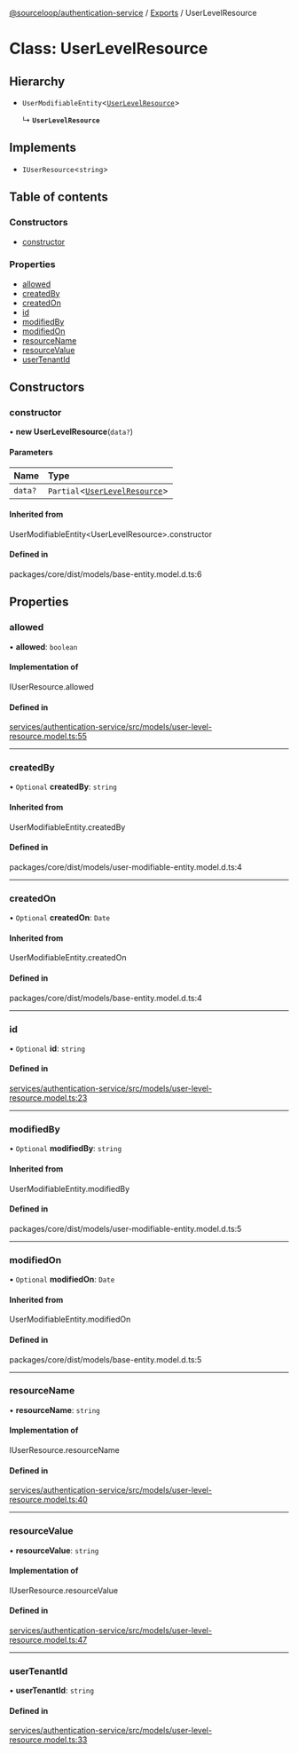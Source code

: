 [@sourceloop/authentication-service](../README.md) / [Exports](../modules.md) / UserLevelResource

# Class: UserLevelResource

## Hierarchy

- `UserModifiableEntity`<[`UserLevelResource`](UserLevelResource.md)\>

  ↳ **`UserLevelResource`**

## Implements

- `IUserResource`<`string`\>

## Table of contents

### Constructors

- [constructor](UserLevelResource.md#constructor)

### Properties

- [allowed](UserLevelResource.md#allowed)
- [createdBy](UserLevelResource.md#createdby)
- [createdOn](UserLevelResource.md#createdon)
- [id](UserLevelResource.md#id)
- [modifiedBy](UserLevelResource.md#modifiedby)
- [modifiedOn](UserLevelResource.md#modifiedon)
- [resourceName](UserLevelResource.md#resourcename)
- [resourceValue](UserLevelResource.md#resourcevalue)
- [userTenantId](UserLevelResource.md#usertenantid)

## Constructors

### constructor

• **new UserLevelResource**(`data?`)

#### Parameters

| Name | Type |
| :------ | :------ |
| `data?` | `Partial`<[`UserLevelResource`](UserLevelResource.md)\> |

#### Inherited from

UserModifiableEntity<UserLevelResource\>.constructor

#### Defined in

packages/core/dist/models/base-entity.model.d.ts:6

## Properties

### allowed

• **allowed**: `boolean`

#### Implementation of

IUserResource.allowed

#### Defined in

[services/authentication-service/src/models/user-level-resource.model.ts:55](https://github.com/sourcefuse/loopback4-microservice-catalog/blob/93a7f917/services/authentication-service/src/models/user-level-resource.model.ts#L55)

___

### createdBy

• `Optional` **createdBy**: `string`

#### Inherited from

UserModifiableEntity.createdBy

#### Defined in

packages/core/dist/models/user-modifiable-entity.model.d.ts:4

___

### createdOn

• `Optional` **createdOn**: `Date`

#### Inherited from

UserModifiableEntity.createdOn

#### Defined in

packages/core/dist/models/base-entity.model.d.ts:4

___

### id

• `Optional` **id**: `string`

#### Defined in

[services/authentication-service/src/models/user-level-resource.model.ts:23](https://github.com/sourcefuse/loopback4-microservice-catalog/blob/93a7f917/services/authentication-service/src/models/user-level-resource.model.ts#L23)

___

### modifiedBy

• `Optional` **modifiedBy**: `string`

#### Inherited from

UserModifiableEntity.modifiedBy

#### Defined in

packages/core/dist/models/user-modifiable-entity.model.d.ts:5

___

### modifiedOn

• `Optional` **modifiedOn**: `Date`

#### Inherited from

UserModifiableEntity.modifiedOn

#### Defined in

packages/core/dist/models/base-entity.model.d.ts:5

___

### resourceName

• **resourceName**: `string`

#### Implementation of

IUserResource.resourceName

#### Defined in

[services/authentication-service/src/models/user-level-resource.model.ts:40](https://github.com/sourcefuse/loopback4-microservice-catalog/blob/93a7f917/services/authentication-service/src/models/user-level-resource.model.ts#L40)

___

### resourceValue

• **resourceValue**: `string`

#### Implementation of

IUserResource.resourceValue

#### Defined in

[services/authentication-service/src/models/user-level-resource.model.ts:47](https://github.com/sourcefuse/loopback4-microservice-catalog/blob/93a7f917/services/authentication-service/src/models/user-level-resource.model.ts#L47)

___

### userTenantId

• **userTenantId**: `string`

#### Defined in

[services/authentication-service/src/models/user-level-resource.model.ts:33](https://github.com/sourcefuse/loopback4-microservice-catalog/blob/93a7f917/services/authentication-service/src/models/user-level-resource.model.ts#L33)
